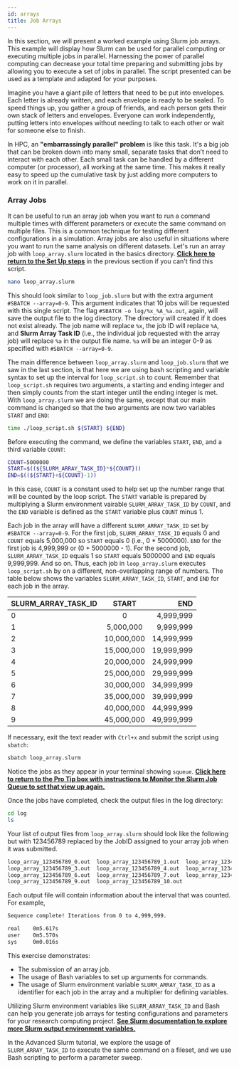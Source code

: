 ```yaml
---
id: arrays
title: Job Arrays
---
```


In this section, we will present a worked example using Slurm job arrays. This example will display how Slurm can be used for parallel computing or executing multiple jobs in parallel. Harnessing the power of parallel computing can decrease your total time preparing and submitting jobs by allowing you to execute a set of jobs in parallel. The script presented can be used as a template and adapted for your purposes. 

Imagine you have a giant pile of letters that need to be put into envelopes. Each letter is already written, and each envelope is ready to be sealed. To speed things up, you gather a group of friends, and each person gets their own stack of letters and envelopes. Everyone can work independently, putting letters into envelopes without needing to talk to each other or wait for someone else to finish.

In HPC, an **"embarrassingly parallel" problem** is like this task. It's a big job that can be broken down into many small, separate tasks that don’t need to interact with each other. Each small task can be handled by a different computer (or processor), all working at the same time. This makes it really easy to speed up the cumulative task by just adding more computers to work on it in parallel. 


### Array Jobs
It can be useful to run an array job when you want to run a command multiple times with different parameters or execute the same command on multiple files. This is a common technique for testing different configurations in a simulation. Array jobs are also useful in situations where you want to run the same analysis on different datasets. Let's run an array job with  `loop_array.slurm` located in the basics directory. [**Click here to return to the Set Up steps**](https://hyak.uw.edu/docs/hyak101/basics/jobs#set-up) in the previous section if you can't find this script. 

```bash
nano loop_array.slurm
```
This should look similar to `loop_job.slurm` but with the extra argument `#SBATCH --array=0-9`. This argument indicates that 10 jobs will be requested with this single script. The flag `#SBATCH -o log/%x_%A_%a.out`, again, will save the output file to the log directory. The directory will created if it does not exist already. The job name will replace `%x`, the job ID will replace `%A`, and **Slurm Array Task ID** (i.e., the individual job requested with the array job) will replace `%a` in the output file name. `%a` will be an integer 0-9 as specified with `#SBATCH --array=0-9`.

The main difference between `loop_array.slurm` and `loop_job.slurm` that we saw in the last section, is that here we are using bash scripting and variable syntax to set up the interval for `loop_script.sh` to count. Remember that `loop_script.sh` requires two arguments, a starting and ending integer and then simply counts from the start integer until the ending integer is met. With `loop_array.slurm` we are doing the same, except that our main command is changed so that the two arguments are now two variables `START` and `END`:

```bash
time ./loop_script.sh ${START} ${END}
```
Before executing the command, we define the variables `START`, `END`, and a third variable `COUNT`:
```bash
COUNT=5000000
START=$((${SLURM_ARRAY_TASK_ID}*${COUNT}))
END=$((${START}+${COUNT}-1))
```
In this case, `COUNT` is a constant used to help set up the number range that will be counted by the loop script. The `START` variable is prepared by multiplying a Slurm environment vairable `SLURM_ARRAY_TASK_ID` by `COUNT`, and the `END` variable is defined as the `START` variable plus `COUNT` minus 1.

Each job in the array will have a different `SLURM_ARRAY_TASK_ID` set by `#SBATCH --array=0-9`. For the first job, `SLURM_ARRAY_TASK_ID` equals 0 and `COUNT` equals 5,000,000 so `START` equals 0 (i.e., 0 * 5000000). `END` for the first job is 4,999,999 or (0 + 5000000 - 1). For the second job, `SLURM_ARRAY_TASK_ID` equals 1 so `START` equals 5000000 and `END` equals 9,999,999. And so on. Thus, each job in `loop_array.slurm` executes `loop_script.sh` by on a different, non-overlapping range of numbers. The table below shows the variables `SLURM_ARRAY_TASK_ID`, `START`, and `END` for each job in the array. 

|   SLURM_ARRAY_TASK_ID      |      START      |   END|
| ------------- | :-----------: | -----: |
| 0 |   0    |  4,999,999 |
| 1 |   5,000,000    |    9,999,999 |
| 2 |   10,000,000    |    14,999,999 |
| 3 | 15,000,000 | 19,999,999 |
| 4 | 20,000,000 | 24,999,999 |
| 5 | 25,000,000 | 29,999,999 |
| 6 | 30,000,000 | 34,999,999 |
| 7 | 35,000,000 | 39,999,999 |
| 8 | 40,000,000 | 44,999,999 |
| 9 | 45,000,000 | 49,999,999 |

If necessary, exit the text reader with `Ctrl+x` and submit the script using `sbatch`:
```bash
sbatch loop_array.slurm
```
Notice the jobs as they appear in your terminal showing `squeue`. [**Click here to return to the Pro Tip box with instructions to Monitor the Slurm Job Queue to set that view up again.**](https://hyak.uw.edu/docs/hyak101/basics/jobs#monitoring-the-slurm-job-queue)

Once the jobs have completed, check the output files in the log directory:
```bash
cd log
ls
```
Your list of output files from `loop_array.slurm` should look like the following but with 123456789 replaced by the JobID assigned to your array job when it was submitted. 
```bash
loop_array_123456789_0.out  loop_array_123456789_1.out  loop_array_123456789_2.out
loop_array_123456789_3.out  loop_array_123456789_4.out  loop_array_123456789_5.out
loop_array_123456789_6.out  loop_array_123456789_7.out  loop_array_123456789_8.out
loop_array_123456789_9.out  loop_array_123456789_10.out
```

Each output file will contain information about the interval that was counted. For example, 

```bash title="loop_array_123456789_0.out"
Sequence complete! Iterations from 0 to 4,999,999.

real    0m5.617s
user    0m5.570s
sys     0m0.016s
```
This exercise demonstrates:
* The submission of an array job.
* The usage of Bash variables to set up arguments for commands. 
* The usage of Slurm environment variable `SLURM_ARRAY_TASK_ID` as a identifier for each job in the array and a multiplier for defining variables. 

Utilizing Slurm environment variables like `SLURM_ARRAY_TASK_ID` and Bash can help you generate job arrays for testing configurations and parameters for your research computing project. [**See Slurm documentation to explore more Slurm output environment variables.**](https://slurm.schedmd.com/sbatch.html#SECTION_OUTPUT-ENVIRONMENT-VARIABLES)

In the Advanced Slurm tutorial, we explore the usage of `SLURM_ARRAY_TASK_ID` to execute the same command on a fileset, and we use Bash scripting to perform a parameter sweep.

